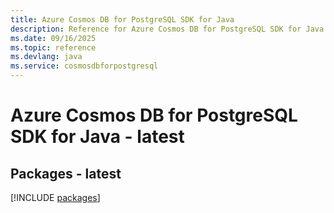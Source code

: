 ```yaml
---
title: Azure Cosmos DB for PostgreSQL SDK for Java
description: Reference for Azure Cosmos DB for PostgreSQL SDK for Java
ms.date: 09/16/2025
ms.topic: reference
ms.devlang: java
ms.service: cosmosdbforpostgresql
---
```

# Azure Cosmos DB for PostgreSQL SDK for Java - latest
## Packages - latest
[!INCLUDE [packages](cosmos-db-for-postgresql-index.md)]